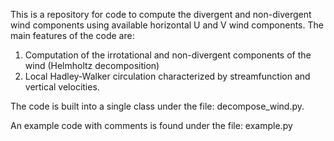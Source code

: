 This is a repository for code to compute the divergent and non-divergent wind components using available horizontal U and V wind components. 
The main features of the code are:
  1. Computation of the irrotational and non-divergent components of the wind (Helmholtz decomposition)
  2. Local Hadley-Walker circulation characterized by streamfunction and vertical velocities. 

The code is built into a single class under the file: decompose_wind.py. 

An example code with comments is found under the file: example.py
